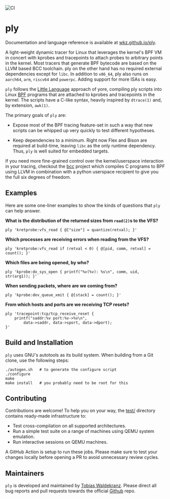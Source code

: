 ![CI](https://github.com/wkz/ply/workflows/CI/badge.svg)

ply
===

Documentation and language reference is available at
[wkz.github.io/ply][3].

A light-weight dynamic tracer for Linux that leverages the kernel's
BPF VM in concert with kprobes and tracepoints to attach probes to
arbitrary points in the kernel. Most tracers that generate BPF
bytecode are based on the LLVM based BCC toolchain. ply on the other
hand has no required external dependencies except for `libc`. In
addition to `x86_64`, ply also runs on `aarch64`, `arm`, `riscv64` and
`powerpc`. Adding support for more ISAs is easy.

`ply` follows the [Little Language][1] approach of yore, compiling ply
scripts into Linux [BPF][2] programs that are attached to kprobes and
tracepoints in the kernel. The scripts have a C-like syntax, heavily
inspired by `dtrace(1)` and, by extension, `awk(1)`.

The primary goals of `ply` are:

   * Expose most of the BPF tracing feature-set in such a way that new
     scripts can be whipped up very quickly to test different
     hypotheses.

   * Keep dependencies to a minimum. Right now Flex and Bison are
     required at build-time, leaving `libc` as the only runtime
     dependency. Thus, `ply` is well suited for embedded targets.

If you need more fine-grained control over the kernel/userspace
interaction in your tracing, checkout the [bcc][4] project which
compiles C programs to BPF using LLVM in combination with a python
userspace recipient to give you the full six degrees of freedom.


Examples
--------

Here are some one-liner examples to show the kinds of questions that
`ply` can help answer.

**What is the distribution of the returned sizes from `read(2)`s to the VFS?**
```
ply 'kretprobe:vfs_read { @["size"] = quantize(retval); }'
```

**Which processes are receiving errors when reading from the VFS?**
```
ply 'kretprobe:vfs_read if (retval < 0) { @[pid, comm, retval] = count(); }'
```

**Which files are being opened, by who?**
```
ply 'kprobe:do_sys_open { printf("%v(%v): %s\n", comm, uid, str(arg1)); }'
```

**When sending packets, where are we coming from?**
```
ply 'kprobe:dev_queue_xmit { @[stack] = count(); }'
```

**From which hosts and ports are we receiving TCP resets?**
```
ply 'tracepoint:tcp/tcp_receive_reset {
	printf("saddr:%v port:%v->%v\n",
		data->saddr, data->sport, data->dport);
}'
```


Build and Installation
----------------------

`ply` uses GNU's autotools as its build system. When building from
a Git clone, use the following steps:

```
./autogen.sh   # to generate the configure script
./configure
make
make install   # you probably need to be root for this
```

Contributing
------------

Contributions are welcome! To help you on your way, the [test/](test/)
directory contains ready-made infrastructure to:

- Test cross-compilation on all supported architectures.
- Run a simple test suite on a range of machines using QEMU system
  emulation.
- Run interactive sessions on QEMU machines.

A GitHub Action is setup to run these jobs. Please make sure to test
your changes locally before opening a PR to avoid unnecessary review
cycles.

Maintainers
-----------

`ply` is developed and maintained by [Tobias Waldekranz][5]. Please
direct all bug reports and pull requests towards the official
[Github][6] repo.

[1]: http://c2.com/cgi/wiki?LittleLanguage
[2]: https://www.kernel.org/doc/Documentation/networking/filter.txt
[3]: https://wkz.github.io/ply
[4]: https://github.com/iovisor/bcc
[5]: mailto://tobias@waldekranz.com
[6]: https://github.com/iovisor/ply
